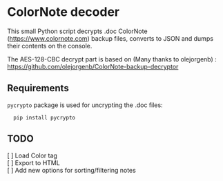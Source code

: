 # ColorNote decoder

This small Python script decrypts .doc ColorNote  (https://www.colornote.com) backup files, converts to JSON and dumps their contents on the console.

The AES-128-CBC decrypt part is based on (Many thanks to olejorgenb) : https://github.com/olejorgenb/ColorNote-backup-decryptor

## Requirements

`pycrypto` package is used for uncrypting the .doc files:
```
  pip install pycrypto
```

## TODO
[ ] Load Color tag  
[ ] Export to HTML  
[ ] Add new options for sorting/filtering notes
